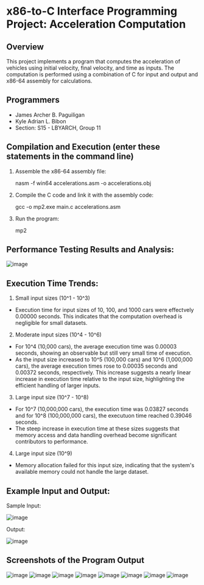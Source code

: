 # x86-to-C Interface Programming Project: Acceleration Computation  

## Overview  
This project implements a program that computes the acceleration of vehicles using initial velocity, final velocity, and time as inputs. 
The computation is performed using a combination of C for input and output and x86-64 assembly for calculations.  

## Programmers  
- James Archer B. Paguiligan  
- Kyle Adrian L. Bibon  
- Section: S15 - LBYARCH, Group 11  

## Compilation and Execution (enter these statements in the command line) 
1. Assemble the x86-64 assembly file:

     nasm -f win64 accelerations.asm -o accelerations.obj
   
2. Compile the C code and link it with the assembly code:
   
     gcc -o mp2.exe main.c accelerations.asm
   
3. Run the program:
   
     mp2

## Performance Testing Results and Analysis:
![image](https://github.com/user-attachments/assets/511f3af0-300a-46e5-9e17-da95dbd51b8d)


## Execution Time Trends:
1. Small input sizes (10^1 - 10^3)
  - Execution time for input sizes of 10, 100, and 1000 cars were effectvely 0.00000 seconds.
    This indicates that the computation overhead is negligible for small datasets.
2. Moderate input sizes (10^4 - 10^6)
 - For 10^4 (10,000 cars), the average execution time was 0.00003 seconds,
   showing an observable but still very small time of execution.
 - As the input size increased to 10^5 (100,000 cars) and 10^6 (1,000,000 cars),
   the average execution times rose to 0.00035 seconds and 0.00372 seconds, respectively.
   This increase suggests a nearly linear increase in execution time relative to the input size,
   highlighting the efficient handling of larger inputs.
3. Large input size (10^7 - 10^8)
  - For 10^7 (10,000,000 cars), the execution time was 0.03827 seconds and for 10^8 (100,000,000 cars),
    the executuon time reached 0.39046 seconds.
  - The steep increase in execution time at these sizes suggests that memory access and
    data handling overhead become significant contributors to performance.
4. Large input size (10^9)
  - Memory allocation failed for this input size, indicating that the system's available
    memory could not handle the large dataset.

## Example Input and Output:
Sample Input:

![image](https://github.com/user-attachments/assets/16699fa5-1ac4-4b89-8cf5-70a78440fcb7)

Output:

![image](https://github.com/user-attachments/assets/1645ef5b-b87d-4a94-bb38-3697d276d937)


## Screenshots of the Program Output
![image](https://github.com/user-attachments/assets/cc63c8ad-0dce-4b52-89f4-7a6668019c29)
![image](https://github.com/user-attachments/assets/1befe8b6-6b48-4c48-b4a4-e6029eca086e)
![image](https://github.com/user-attachments/assets/d3288a53-b5e8-4c2b-9554-1a42486942a0)
![image](https://github.com/user-attachments/assets/52498005-7e22-48f2-9e83-2e7be7a714cc)
![image](https://github.com/user-attachments/assets/b9c680cc-ea1b-444c-ad24-d6d98386934b)
![image](https://github.com/user-attachments/assets/300ca580-0698-46f6-b9f3-d3ea7d178abd)
![image](https://github.com/user-attachments/assets/a09e7d1e-668c-4a34-bde9-ca955cc36f27)
![image](https://github.com/user-attachments/assets/4c9b5d24-2581-40f9-9dc2-707c6f29a032)









    
